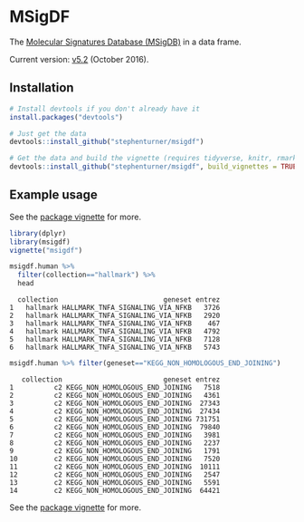 # MSigDF

The [Molecular Signatures Database (MSigDB)](http://www.broad.mit.edu/gsea/msigdb/index.jsp) in a data frame. 

Current version: [v5.2](http://www.broadinstitute.org/cancer/software/gsea/wiki/index.php/MSigDB_v5.2_Release_Notes) (October 2016).

## Installation

```r
# Install devtools if you don't already have it
install.packages("devtools")

# Just get the data
devtools::install_github("stephenturner/msigdf")

# Get the data and build the vignette (requires tidyverse, knitr, rmarkdown)
devtools::install_github("stephenturner/msigdf", build_vignettes = TRUE)
```

## Example usage

See the [package vignette](http://stephenturner.github.io/msigdf/vignettes/msigdf.html) for more.

```r
library(dplyr)
library(msigdf)
vignette("msigdf")
```

```r
msigdf.human %>% 
  filter(collection=="hallmark") %>% 
  head
```

```
  collection                          geneset entrez
1   hallmark HALLMARK_TNFA_SIGNALING_VIA_NFKB   3726
2   hallmark HALLMARK_TNFA_SIGNALING_VIA_NFKB   2920
3   hallmark HALLMARK_TNFA_SIGNALING_VIA_NFKB    467
4   hallmark HALLMARK_TNFA_SIGNALING_VIA_NFKB   4792
5   hallmark HALLMARK_TNFA_SIGNALING_VIA_NFKB   7128
6   hallmark HALLMARK_TNFA_SIGNALING_VIA_NFKB   5743
```

```r
msigdf.human %>% filter(geneset=="KEGG_NON_HOMOLOGOUS_END_JOINING")
```

```
   collection                         geneset entrez
1          c2 KEGG_NON_HOMOLOGOUS_END_JOINING   7518
2          c2 KEGG_NON_HOMOLOGOUS_END_JOINING   4361
3          c2 KEGG_NON_HOMOLOGOUS_END_JOINING  27343
4          c2 KEGG_NON_HOMOLOGOUS_END_JOINING  27434
5          c2 KEGG_NON_HOMOLOGOUS_END_JOINING 731751
6          c2 KEGG_NON_HOMOLOGOUS_END_JOINING  79840
7          c2 KEGG_NON_HOMOLOGOUS_END_JOINING   3981
8          c2 KEGG_NON_HOMOLOGOUS_END_JOINING   2237
9          c2 KEGG_NON_HOMOLOGOUS_END_JOINING   1791
10         c2 KEGG_NON_HOMOLOGOUS_END_JOINING   7520
11         c2 KEGG_NON_HOMOLOGOUS_END_JOINING  10111
12         c2 KEGG_NON_HOMOLOGOUS_END_JOINING   2547
13         c2 KEGG_NON_HOMOLOGOUS_END_JOINING   5591
14         c2 KEGG_NON_HOMOLOGOUS_END_JOINING  64421
```

See the [package vignette](http://stephenturner.github.io/msigdf/vignettes/msigdf.html) for more.
